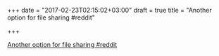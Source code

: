 +++
date = "2017-02-23T02:15:02+03:00"
draft = true
title = "Another option for file sharing  #reddit"

+++

<p><a href="https://t.co/D4jLO3DE1T">Another option for file sharing  #reddit</a></p>
